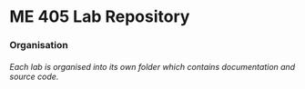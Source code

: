 # ME 405 Lab Repository

### Organisation
###### Each lab is organised into its own folder which contains documentation and source code. 